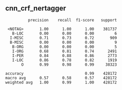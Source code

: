 ## cnn_crf_nertagger

              precision    recall  f1-score   support

     <NOTAG>       1.00      1.00      1.00    381737
       B-LOC       0.00      0.00      0.00         6
      I-MISC       0.71      0.73      0.72       909
      B-MISC       0.00      0.00      0.00         9
       B-ORG       0.00      0.00      0.00         5
       I-ORG       0.68      0.81      0.74      2491
       I-PER       0.84      0.88      0.86      2773
       I-LOC       0.86      0.78      0.82      1919
           O       0.99      0.98      0.99     38323

    accuracy                           0.99    428172
    macro avg      0.57      0.58      0.57    428172
    weighted avg   1.00      0.99      1.00    428172